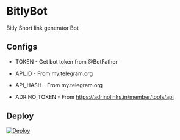 # BitlyBot
Bitly Short link generator Bot 


## Configs

* TOKEN  - Get bot token from @BotFather

* API_ID     - From my.telegram.org 

* API_HASH    - From my.telegram.org

* ADRINO_TOKEN  - From https://adrinolinks.in/member/tools/api

## Deploy
[![Deploy](https://www.herokucdn.com/deploy/button.svg)](https://heroku.com/deploy?template=https://github.com/lntechnical2/BitlyBot)



